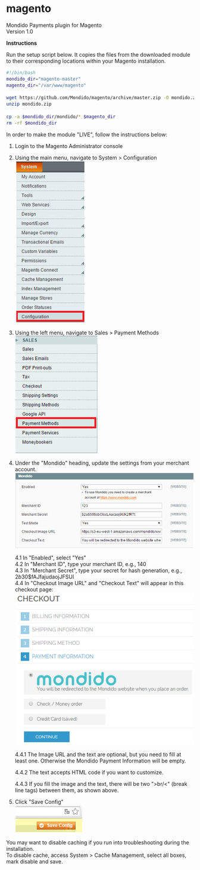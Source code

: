 magento
=======

Mondido Payments plugin for Magento  
Version 1.0  

**Instructions**

Run the setup script below. It copies the files from the downloaded module to their corresponding locations within your Magento installation.

```sh
#!/bin/bash
mondido_dir="magento-master"
magento_dir="/var/www/magento"

wget https://github.com/Mondido/magento/archive/master.zip -O mondido.zip
unzip mondido.zip

cp -a $mondido_dir/mondido/* $magento_dir
rm -rf $mondido_dir
```

In order to make the module "LIVE", follow the instructions below:  

1. Login to the Magento Administrator console  
2. Using the main menu, navigate to System > Configuration  
    ![System Configuration](/installation_screenshots/system_configuration.png?raw=true)  
3. Using the left menu, navigate to Sales > Payment Methods  
    ![Payment Methods](/installation_screenshots/configuration_sales_payment_methods.png?raw=true)  
4. Under the "Mondido" heading, update the settings from your merchant account.  
    ![Mondido Settings](/installation_screenshots/mondido_settings.png?raw=true)  

    4.1 In "Enabled", select "Yes"   
    4.2 In "Merchant ID", type your merchant ID, e.g., 140  
    4.3 In "Merchant Secret", type your secret for hash generation, e.g., $2b$30$fAJfajudaojJFSUI  
    4.4 In "Checkout Image URL" and "Checkout Text" will appear in this checkout page:
        ![Checkout](/installation_screenshots/checkout.png?raw=true)  

      4.4.1 The Image URL and the text are optional, but you need to fill at least one. Otherwise the Mondido Payment Information will be empty.  

      4.4.2 The text accepts HTML code if you want to customize.  

      4.4.3 If you fill the image and the text, there will be two "&gt;br/&lt;" (break line tags)  between them, as shown above.  

5. Click "Save Config"  
    ![Save Settings](/installation_screenshots/save_config.png?raw=true)  

You may want to disable caching if you run into troubleshooting during the installation.  
To disable cache, access System > Cache Management, select all boxes, mark disable and save.